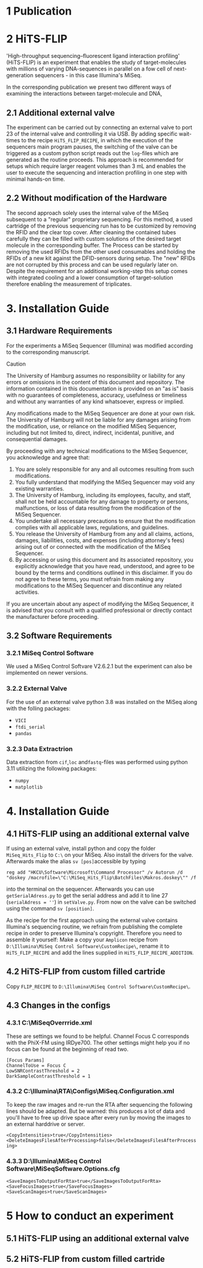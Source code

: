 # 1 Publication 

# 2 HiTS-FLIP
'High-throughput sequencing–fluorescent ligand interaction profiling' (HiTS-FLIP) is an experiment that enables the study of target-molecules with millions of varying DNA-sequences in parallel on a fow cell of next-generation sequencers - in this case Illumina's MiSeq.

In the corresponding publication we present two different ways of examining the interactions between target-molecule and DNA, 
##    2.1 Additional external valve 
The experiment can be carried out by connecting an external valve to port 23 of the internal valve and controlling it via USB. By adding specific wait-times to the recipe `HiTS_FLIP_RECIPE`, in which the execution of the sequencers main program pauses, the switching of the valve can be triggered as a custom python script reads out the `log`-files which are generated as the routine proceeds. This approach is recommended for setups which require larger reagent volumes than 3 mL and enables the user to execute the sequencing and interaction profiling in one step with minimal hands-on time. 
##    2.2 Without modification of the Hardware
The second approach solely  uses the internal valve of the MiSeq subsequent to a "regular" proprietary sequencing. For this method, a used cartridge of the previous sequencing run has to be customized by removing the RFID and the clear top cover. After cleaning the contained tubes carefully they can be filled with custom solutions of the desired target molecule in the corresponding buffer. The Process can be started by removing the used RFIDs from the other used consumables and holding the RFIDs of a new kit against the DFID-sensors during setup. The "new" RFIDs are not corrupted by this process and can be used regularly later on.
Despite the requirement for an additional working-step this setup comes with integrated  cooling and a lower consumption of target-solution therefore enabling the measurement of triplicates.

# 3. Installation Guide
## 3.1 Hardware Requirements
For the experiments a MiSeq Sequencer (Illumina) was modified according to the corresponding manuscript. 

> [!CAUTION] 
> The University of Hamburg assumes no responsibility or liability for any errors or omissions in the content of this document and repository. The information contained in this documentation is provided on an "as is" basis with no guarantees of completeness, accuracy,  usefulness or timeliness and without any warranties of any kind whatsoever, express or implied. 
> 
> Any modifications made to the MiSeq Sequencer are done at your own risk. The University of Hamburg will not be liable for any damages arising from the modification, use, or reliance on the modified MiSeq Sequencer, including but not limited to, direct, indirect, incidental, punitive, and consequential damages.
>
> By proceeding with any technical modifications to the MiSeq Sequencer, you acknowledge and agree that:
>
> 1. You are solely responsible for any and all outcomes resulting from such modifications.
> 2. You fully understand that modifying the MiSeq Sequencer may void any existing warranties.
> 3. The University of Hamburg, including its employees, faculty, and staff, shall not be held accountable for any damage to property or persons, malfunctions, or loss of data resulting from the modification of the MiSeq Sequencer.
> 4. You undertake all necessary precautions to ensure that the modification complies with all applicable laws, regulations, and guidelines.
> 5. You release the University of Hamburg from any and all claims, actions, damages, liabilities, costs, and expenses (including attorney's fees) arising out of or connected with the modification of the MiSeq Sequencer.
> 6. By accessing or using this document and its associated repository, you explicitly acknowledge that you have read, understood, and agree to be bound by the terms and conditions outlined in this disclaimer. If you do not agree to these terms, you must
> refrain from making any modifications to the MiSeq Sequencer and discontinue any related activities. 
>
> If you are uncertain about any aspect of modifying the MiSeq Sequencer, it is advised that you consult with a qualified professional or directly contact the manufacturer before proceeding.

##    3.2 Software Requirements
###       3.2.1 MiSeq Control Software
We used a MiSeq Control Softvare V2.6.2.1 but the experiment can also be implemented on newer versions.

###       3.2.2 External Valve
For the use of an external valve python 3.8 was installed on the MiSeq along with the folling packages:
- `VICI`
- `ftdi_serial`
- `pandas`

###      3.2.3 Data Extractrion
Data extraction from `cif`,`loc` and`fastq`-files was performed using python 3.11 utilizing the following packages:
- `numpy`
- `matplotlib`


# 4. Installation Guide
##   4.1 HiTS-FLIP using an additional external valve
If using an external valve, install python and copy the folder `MiSeq_Hits_Flip` to `C:\` on your MiSeq. Also install the drivers for the valve. Afterwards make the alias `sv [pos]`accessible by typing 

`reg add "HKCU\Software\Microsoft\Command Processor" /v Autorun /d "doskey /macrofile=\"C:\MiSeq_Hits_Flip\BatchFiles\Makros.doskey\"" /f`

into the terminal on the sequencer. Afterwards you can use `getSerialAdress.py` to get the serial address and add it to line 27 (`serialAdress = ''`) in `setValve.py`. From now on the valve can be switched using the command `sv [position]`.

As the recipe for the first approach using the external valve contains Illumina's sequencing routine, we refrain from publishing the complete recipe in order to preserve Illumina's copyright. Therefore you need to assemble it yourself: Make a copy your `Amplicon` recipe from `D:\Illumina\MiSeq Control Software\CustomRecipe\`, rename it to `HiTS_FLIP_RECIPE` and add the lines supplied in `HiTS_FLIP_RECIPE_ADDITION`. 

##   4.2 HiTS-FLIP from custom filled cartride
Copy `FLIP_RECIPE` to `D:\Illumina\MiSeq Control Software\CustomRecipe\`.

##   4.3 Changes in the configs
###     4.3.1  C:\MiSeqOverrride.xml
These are settings we found to be helpful. Channel Focus C corresponds with the PhiX-FM using IRDye700. The other settings might help you if no focus can be found at the beginning of read two.

`[Focus Params]`   
`ChannelToUse = Focus C`   
`LowSNRContrastThreshold = 2`   
`DarkSampleContrastThreshold = 1`   

###      4.3.2 C:\Illumina\RTA\Configs\MiSeq.Configuration.xml
To keep the raw images and re-run the RTA after sequencing the following lines should be adapted. But be warned: this produces a lot of data and you'll have to free up drive space after every run by moving the images to an external harddrive or server.   

`<CopyIntensities>true</CopyIntensities>`   
`<DeleteImagesFilesAfterProcessing>false</DeleteImagesFilesAfterProcessing>`

###     4.3.3  D:\Illumina\MiSeq Control Software\MiSeqSoftware.Options.cfg   
`<SaveImagesToOutputForRta>true</SaveImagesToOutputForRta>`   
`<SaveFocusImages>true</SaveFocusImages>`   
`<SaveScanImages>true</SaveScanImages>`   

# 5 How to conduct an experiment
## 5.1 HiTS-FLIP using an additional external valve

## 5.2 HiTS-FLIP from custom filled cartride

